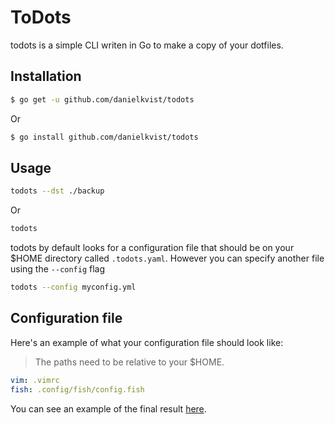 # ToDots

todots is a simple CLI writen in Go to make a copy of your dotfiles.

## Installation

```bash
$ go get -u github.com/danielkvist/todots
```

Or

```bash
$ go install github.com/danielkvist/todots
```

## Usage

```bash
todots --dst ./backup
```

Or

```bash
todots
```

todots by default looks for a configuration file that should be on your \$HOME directory called ```.todots.yaml```.
However you can specify another file using the `--config` flag

```bash
todots --config myconfig.yml
```

## Configuration file

Here's an example of what your configuration file should look like:

> The paths need to be relative to your $HOME.

```yaml
vim: .vimrc
fish: .config/fish/config.fish
```

You can see an example of the final result [here](https://github.com/danielkvist/dotfiles).
